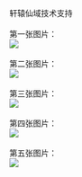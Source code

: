 轩辕仙域技术支持</br></br>
第一张图片：</br>
![](https://github.com/jearbe/jearbe/blob/xyxy/1.jpg?raw=true)</br></br>
第二张图片：</br>
![](https://github.com/jearbe/jearbe/blob/xyxy/2.jpg?raw=true)</br></br>
第三张图片：</br>
![](https://github.com/jearbe/jearbe/blob/xyxy/3.jpg?raw=true)</br></br>
第四张图片：</br>
![](https://github.com/jearbe/jearbe/blob/xyxy/4.jpg?raw=true)</br></br>
第五张图片：</br>
![](https://github.com/jearbe/jearbe/blob/xyxy/5.jpg?raw=true)</br></br>

